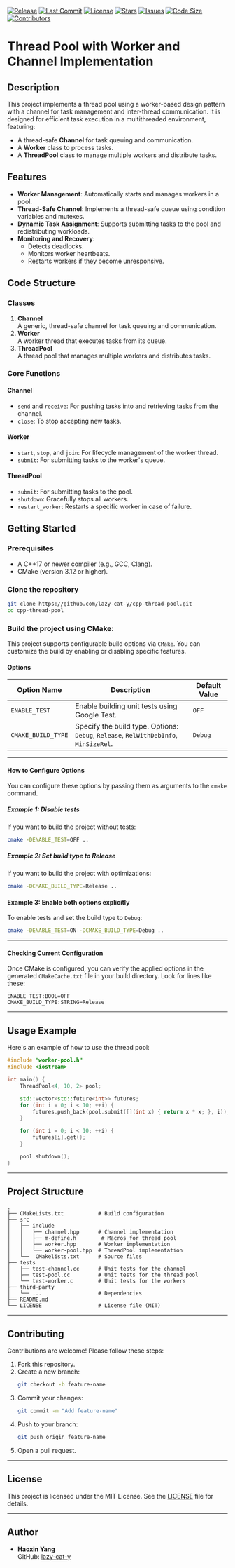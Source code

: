 [![Release](https://img.shields.io/badge/Release-v1.0.0-blueviolet?style=flat-square)](https://github.com/lazy-cat-y/cpp-thread-pool/releases)
[![Last Commit](https://img.shields.io/badge/Last%20Commit-November%202024-brightgreen?style=flat-square)](https://github.com/lazy-cat-y/cpp-thread-pool/commits)
[![License](https://img.shields.io/badge/License-MIT-red?style=flat-square)](https://opensource.org/licenses/MIT)
[![Stars](https://img.shields.io/github/stars/lazy-cat-y/cpp-thread-pool?style=flat-square)](https://github.com/lazy-cat-y/cpp-thread-pool/stargazers)
[![Issues](https://img.shields.io/github/issues/lazy-cat-y/cpp-thread-pool?style=flat-square)](https://github.com/lazy-cat-y/cpp-thread-pool/issues)
[![Code Size](https://img.shields.io/github/languages/code-size/lazy-cat-y/cpp-thread-pool?style=flat-square)](https://github.com/lazy-cat-y/cpp-thread-pool)
[![Contributors](https://img.shields.io/github/contributors/lazy-cat-y/cpp-thread-pool?style=flat-square)](https://github.com/lazy-cat-y/cpp-thread-pool/graphs/contributors)

# **Thread Pool with Worker and Channel Implementation**

## **Description**
This project implements a thread pool using a worker-based design pattern with a channel for task management and inter-thread communication. It is designed for efficient task execution in a multithreaded environment, featuring:

- A thread-safe **Channel** for task queuing and communication.
- A **Worker** class to process tasks.
- A **ThreadPool** class to manage multiple workers and distribute tasks.

## **Features**
- **Worker Management**: Automatically starts and manages workers in a pool.
- **Thread-Safe Channel**: Implements a thread-safe queue using condition variables and mutexes.
- **Dynamic Task Assignment**: Supports submitting tasks to the pool and redistributing workloads.
- **Monitoring and Recovery**:
  - Detects deadlocks.
  - Monitors worker heartbeats.
  - Restarts workers if they become unresponsive.

## **Code Structure**
### **Classes**
1. **Channel**  
   A generic, thread-safe channel for task queuing and communication.
2. **Worker**  
   A worker thread that executes tasks from its queue.
3. **ThreadPool**  
   A thread pool that manages multiple workers and distributes tasks.

### **Core Functions**
#### Channel
- `send` and `receive`: For pushing tasks into and retrieving tasks from the channel.
- `close`: To stop accepting new tasks.

#### Worker
- `start`, `stop`, and `join`: For lifecycle management of the worker thread.
- `submit`: For submitting tasks to the worker's queue.

#### ThreadPool
- `submit`: For submitting tasks to the pool.
- `shutdown`: Gracefully stops all workers.
- `restart_worker`: Restarts a specific worker in case of failure.


## **Getting Started**

### **Prerequisites**
- A C++17 or newer compiler (e.g., GCC, Clang).
- CMake (version 3.12 or higher).

### **Clone the repository**

```bash
git clone https://github.com/lazy-cat-y/cpp-thread-pool.git
cd cpp-thread-pool
```

### Build the project using CMake:

This project supports configurable build options via `CMake`. You can customize the build by enabling or disabling specific features.

#### **Options**
| Option Name        | Description                                                                          | Default Value |
| ------------------ | ------------------------------------------------------------------------------------ | ------------- |
| `ENABLE_TEST`      | Enable building unit tests using Google Test.                                        | `OFF`         |
| `CMAKE_BUILD_TYPE` | Specify the build type. Options: `Debug`, `Release`, `RelWithDebInfo`, `MinSizeRel`. | `Debug`       |

---

#### **How to Configure Options**

You can configure these options by passing them as arguments to the `cmake` command.

##### Example 1: Disable tests
If you want to build the project without tests:
```bash
cmake -DENABLE_TEST=OFF ..
```

##### Example 2: Set build type to Release
If you want to build the project with optimizations:
```bash
cmake -DCMAKE_BUILD_TYPE=Release ..
```

#### Example 3: Enable both options explicitly
To enable tests and set the build type to `Debug`:
```bash
cmake -DENABLE_TEST=ON -DCMAKE_BUILD_TYPE=Debug ..
```

---

#### **Checking Current Configuration**
Once CMake is configured, you can verify the applied options in the generated `CMakeCache.txt` file in your build directory. Look for lines like these:
```text
ENABLE_TEST:BOOL=OFF
CMAKE_BUILD_TYPE:STRING=Release
```


---

## **Usage Example**
Here's an example of how to use the thread pool:

```cpp
#include "worker-pool.h"
#include <iostream>

int main() {
    ThreadPool<4, 10, 2> pool;

    std::vector<std::future<int>> futures;
    for (int i = 0; i < 10; ++i) {
        futures.push_back(pool.submit([](int x) { return x * x; }, i));
    }

    for (int i = 0; i < 10; ++i) {
        futures[i].get(); 
    }

    pool.shutdown();
}
```

---

## **Project Structure**
```
.
├── CMakeLists.txt           # Build configuration
├── src
│   ├── include              
│   │   ├── channel.hpp      # Channel implementation
│   │   ├── m-define.h        # Macros for thread pool
│   │   ├── worker.hpp       # Worker implementation
│   │   └── worker-pool.hpp  # ThreadPool implementation
│   └──  CMakelists.txt      # Source files
├── tests
│   ├── test-channel.cc      # Unit tests for the channel
│   ├── test-pool.cc         # Unit tests for the thread pool
│   └── test-worker.c        # Unit tests for the workers
├── third-party
│   └── ...                  # Dependencies
├── README.md
└── LICENSE                  # License file (MIT)
```

---

## **Contributing**
Contributions are welcome! Please follow these steps:
1. Fork this repository.
2. Create a new branch:
   ```bash
   git checkout -b feature-name
   ```
3. Commit your changes:
   ```bash
   git commit -m "Add feature-name"
   ```
4. Push to your branch:
   ```bash
   git push origin feature-name
   ```
5. Open a pull request.

---

## **License**
This project is licensed under the MIT License. See the [LICENSE](LICENSE) file for details.

---

## **Author**
- **Haoxin Yang**  
  GitHub: [lazy-cat-y](https://github.com/lazy-cat-y)
